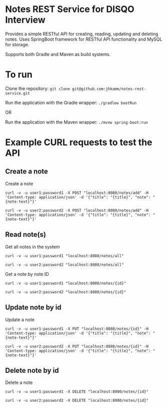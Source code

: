 # Notes REST Service for DISQO Interview
Provides a simple RESTful API for creating, reading, updating and deleting notes.
Uses SpringBoot framework for RESTful API functionality and MySQL for storage.

Supports both Gradle and Maven as build systems.

# To run
Clone the repository:
`git clone git@github.com:jhkamm/notes-rest-service.git`

Run the application with the Gradle wrapper:
`./gradlew bootRun`

OR

Run the application with the Maven wrapper:
`./mvnw spring-boot:run`

# Example CURL requests to test the API
## Create a note
Create a note

`curl -v -u user1:password1 -X POST "localhost:8080/notes/add" -H 'Content-type: application/json' -d '{"title": "{title}", "note": "{note-text}"}'`

`curl -v -u user2:password2 -X POST "localhost:8080/notes/add" -H 'Content-type: application/json' -d '{"title": "{title}", "note": "{note-text}"}'`
## Read note(s)
Get all notes in the system

`curl -v -u user1:password1 "localhost:8080/notes/all"`

`curl -v -u user2:password2 "localhost:8080/notes/all"`

Get a note by note ID

`curl -v -u user1:password1 "localhost:8080/notes/{id}"`

`curl -v -u user2:password2 "localhost:8080/notes/{id}"`

## Update note by id
Update a note

`curl -v -u user1:password1 -X PUT "localhost:8080/notes/{id}" -H 'Content-type: application/json' -d '{"title": "{title}", "note": "{note-text}"}'`

`curl -v -u user2:password2 -X PUT "localhost:8080/notes/{id}" -H 'Content-type: application/json' -d '{"title": "{title}", "note": "{note-text}"}'`

## Delete note by id
Delete a note

`curl -v -u user1:password1 -X DELETE "localhost:8080/notes/{id}"`

`curl -v -u user2:password2 -X DELETE "localhost:8080/notes/{id}"`
